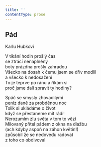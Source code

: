 ```yaml
---
title: ''
contentType: prose
---
```


## Pád

Karlu Hubkovi

V tikání hodin prošlý čas  
se ztrácí nenaplněný  
boty prázdna prošly zahradou  
Všecko na dosah k čemu jsem se dřív modlil  
a všecko k nedosažení  
To je teprve po ránu a říkám si  
proč jsme dali spravit ty hodiny?

Spáč se smysly zhovadilými  
peníz daně za probděnou noc  
Tolik si ukládáme o život  
když se přestaneme mít rádi!  
Nerozumím zlu světa v tom to vězí  
Milovaný přítel pádem z okna na dlažbu  
(ach kdyby aspoň na záhon květin!)  
způsobil že se nedovedu radovat  
z toho co obdivoval

